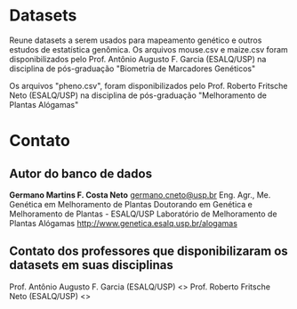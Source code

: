 # Datasets

Reune datasets a serem usados para mapeamento genético e outros estudos de estatística genômica.
Os arquivos mouse.csv e maize.csv foram disponibilizados pelo Prof. Antônio Augusto F. Garcia (ESALQ/USP) na disciplina de pós-graduação "Biometria de Marcadores Genéticos"

Os arquivos "pheno.csv", foram disponibilizados pelo Prof. Roberto Fritsche Neto (ESALQ/USP) na disciplina de pós-graduação "Melhoramento de Plantas Alógamas"


# Contato

## Autor do banco de dados

**Germano Martins F. Costa Neto** <germano.cneto@usp.br>
Eng. Agr., Me. Genética em Melhoramento de Plantas
Doutorando em Genética e Melhoramento de Plantas - ESALQ/USP
Laboratório de Melhoramento de Plantas Alógamas <http://www.genetica.esalq.usp.br/alogamas>

## Contato dos professores que disponibilizaram os datasets em suas disciplinas
Prof. Antônio Augusto F. Garcia (ESALQ/USP) <>
Prof. Roberto Fritsche Neto (ESALQ/USP) <>

